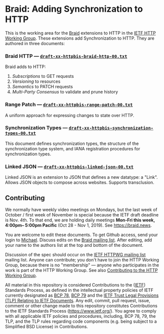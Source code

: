 # Braid: Adding Synchronization to HTTP

This is the working area for the [Braid](https://braid.news) extensions to
HTTP in the [IETF HTTP Working Group](https://httpwg.org/).  These extensions
add Synchronization to HTTP.  They are authored in three documents:

### Braid HTTP — [`draft-xx-httpbis-braid-http-00.txt`](https://raw.githubusercontent.com/braid-work/braid-spec/master/draft-xx-httpbis-braid-http-00.txt)

Braid adds to HTTP:
1. *Subscriptions* to GET requests
2. *Versioning* to resources
3. *Semantics* to PATCH requests
4. *Multi-Party Consensus* to validate and prune history

### Range Patch — [`draft-xx-httpbis-range-patch-00.txt`](https://raw.githubusercontent.com/braid-work/braid-spec/master/draft-xx-httpbis-range-patch-00.txt)

A uniform approach for expressing changes to state over HTTP.

### Synchronization Types — [`draft-xx-httpbis-synchronization-types-00.txt`](https://raw.githubusercontent.com/braid-work/braid-spec/master/draft-xx-httpbis-synchronization-types-00.txt)

This document defines synchronization types, the structure of the
synchronization type system, and IANA registration procedures for
synchronization types.

### Linked JSON — [`draft-xx-httpbis-linked-json-00.txt`](https://raw.githubusercontent.com/braid-work/braid-spec/master/draft-xx-httpbis-linked-json-00.txt)

Linked JSON is an extension to JSON that defines a new datatype: a "Link".
Allows JSON objects to compose across websites.  Supports transclusion.

## Contributing

We normally have weekly video meetings on Mondays, but the last week of October
/ first week of November is special because the IETF draft deadline is Nov.
4th. To that end, we are holding daily meetings **Mon-Fri this week, 4:00pm–
5:00pm Pacific** (Oct 28 - Nov 1, 2019).  See https://braid.news.

You are welcome to edit these documents.  To get Github access, send your
login to [Michael](mailto:toomim@gmail.com).  Discuss edits on the
[Braid mailing list](https://groups.google.com/forum/#!forum/braid-http).
After editing, add your name to the authors list at the top and bottom of the
document.

Discussion of the spec should occur on the
[IETF HTTPWG mailing list](https://lists.w3.org/Archives/Public/ietf-http-wg/)
mailing list.  Anyone can contribute; you don't have to join the HTTP Working
Group, because there is no "membership" — anyone who participates in the work
is part of the HTTP Working Group.  See also
[Contributing to the HTTP Working Group](https://github.com/httpwg/http-extensions/blob/master/CONTRIBUTING.md).

All material in this repository is considered Contributions to the
([IETF](https://www.ietf.org/)) Standards Process, as defined in the
intellectual property policies of IETF currently designated as
[BCP 78](https://www.rfc-editor.org/info/bcp78),
[BCP 79](https://www.rfc-editor.org/info/bcp79) and the
[IETF Trust Legal Provisions (TLP) Relating to IETF Documents](http://trustee.ietf.org/trust-legal-provisions.html).
Any edit, commit, pull request, issue, comment or other change made to this
repository constitutes Contributions to the IETF Standards Process
(https://www.ietf.org/).
You agree to comply with all applicable IETF policies and procedures,
including, BCP 78, 79, the TLP, and the TLP rules regarding code components
(e.g. being subject to a Simplified BSD License) in Contributions.
